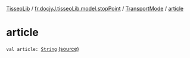[TisseoLib](../../index.md) / [fr.docjyJ.tisseoLib.model.stopPoint](../index.md) / [TransportMode](index.md) / [article](./article.md)

# article

`val article: `[`String`](https://kotlinlang.org/api/latest/jvm/stdlib/kotlin/-string/index.html) [(source)](https://github.com/docjyJ/TisseoLib/tree/master/src/main/kotlin/fr/docjyJ/tisseoLib/model/stopPoint/TransportMode.kt#L8)